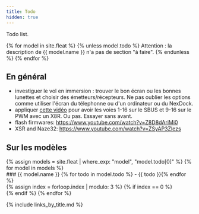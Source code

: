 ```yaml
---
title: Todo
hidden: true
---
```

Todo list.

{% for model in site.fleat %}
{% unless model.todo %}
Attention&nbsp;: la description de {{ model.name }} n'a pas de section "à faire".
{% endunless %}
{% endfor %}

En général
----------

- investiguer le vol en immersion&nbsp;: trouver le bon écran ou les bonnes lunettes et choisir des émetteurs/récepteurs. Ne pas oublier les options comme utiliser l'écran du télephonne ou d'un ordinateur ou du NexDock.
- appliquer [cette vidéo](https://www.youtube.com/watch?v=AnDQGFhsHjs) pour avoir les voies 1-16 sur le SBUS et 9-16 sur le PWM avec un X8R. Ou pas. Essayer sans avant.
- flash firmwares: https://www.youtube.com/watch?v=Z8D8dAriMi0
- XSR and Naze32: https://www.youtube.com/watch?v=ZSyAP3Zlezs

Sur les modèles
---------------

<div class="row">
{% assign models = site.fleat | where_exp: "model", "model.todo[0]" %}
{% for model in models %}
<div class="col-xs-4">
### {{ model.name }}
{% for todo in model.todo %}
- {{ todo }}{% endfor %}
</div>
{% assign index = forloop.index | modulo: 3 %}
{% if index == 0 %}<div class="clearfix"></div>{% endif %}
{% endfor %}
</div>

{% include links_by_title.md %}
